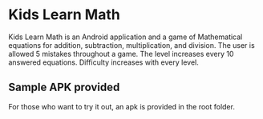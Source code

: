# Kids Learn Math

Kids Learn Math is an Android application and a game of Mathematical equations for addition, subtraction, multiplication, and division. The user is allowed 5 mistakes throughout a game. The level increases every 10 answered equations. Difficulty increases with every level.

## Sample APK provided

For those who want to try it out, an apk is provided in the root folder. 
